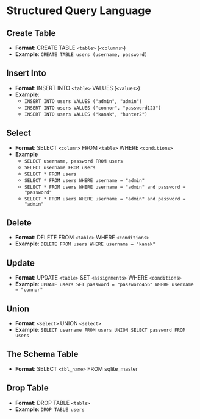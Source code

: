 # Structured Query Language

## Create Table
* **Format**: CREATE TABLE ```<table>``` (```<columns>```)
* **Example**: ```CREATE TABLE users (username, password)```

## Insert Into
* **Format**: INSERT INTO ```<table>``` VALUES (```<values>```)
* **Example**:
  * ```INSERT INTO users VALUES ("admin", "admin")```
  * ```INSERT INTO users VALUES ("connor", "password123")```
  * ```INSERT INTO users VALUES ("kanak", "hunter2")```

## Select
* **Format**: SELECT ```<column>``` FROM ```<table>``` WHERE ```<conditions>```
* **Example**
  * ```SELECT username, password FROM users```
  * ```SELECT username FROM users```
  * ```SELECT * FROM users```
  * ```SELECT * FROM users WHERE username = "admin"```
  * ```SELECT * FROM users WHERE username = "admin" and password = "password"```
  * ```SELECT * FROM users WHERE username = "admin" and password = "admin"```
 
## Delete
* **Format**: DELETE FROM ```<table>``` WHERE ```<conditions>```
* **Example**: ```DELETE FROM users WHERE username = "kanak"```

## Update
* **Format**: UPDATE ```<table>``` SET ```<assignments>``` WHERE ```<conditions>```
* **Example**: ```UPDATE users SET password = "password456" WHERE username = "connor"```

## Union
* **Format**: ```<select>``` UNION ```<select>```
* **Example**: ```SELECT username FROM users UNION SELECT password FROM users```

## The Schema Table
* **Format**: SELECT ```<tbl_name>``` FROM sqlite_master

## Drop Table
* **Format**: DROP TABLE ```<table>```
* **Example**: ```DROP TABLE users```
